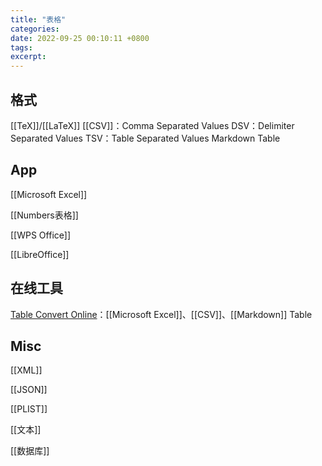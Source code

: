 ```yaml
---
title: "表格"
categories: 
date: 2022-09-25 00:10:11 +0800
tags: 
excerpt: 
---
```



## 格式

[[TeX]]/[[LaTeX]]
[[CSV]]：Comma Separated Values
DSV：Delimiter Separated Values
TSV：Table Separated Values
Markdown Table


## App

[[Microsoft Excel]]

[[Numbers表格]]

[[WPS Office]]

[[LibreOffice]]


## 在线工具



[Table Convert Online](https://tableconvert.com/)：[[Microsoft Excel]]、[[CSV]]、[[Markdown]] Table




## Misc

[[XML]]

[[JSON]]

[[PLIST]]

[[文本]]

[[数据库]]

